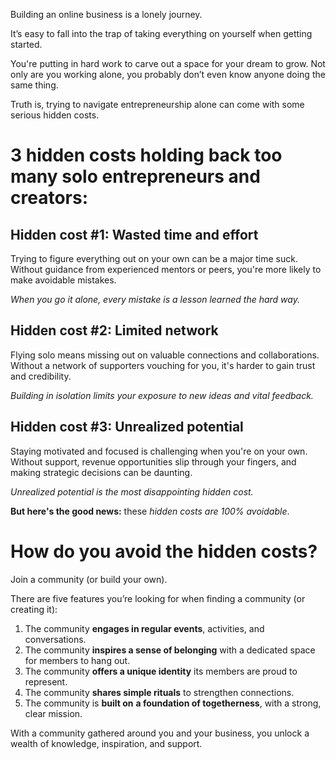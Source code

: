 Building an online business is a lonely journey.

It’s easy to fall into the trap of taking everything on yourself when getting started.

You're putting in hard work to carve out a space for your dream to grow. Not only are you working alone, you probably don’t even know anyone doing the same thing.

Truth is, trying to navigate entrepreneurship alone can come with some serious hidden costs.

# **3 hidden costs holding back too many solo entrepreneurs and creators:**
## **Hidden cost #1: Wasted time and effort**

Trying to figure everything out on your own can be a major time suck. Without guidance from experienced mentors or peers, you're more likely to make avoidable mistakes.

_When you go it alone, every mistake is a lesson learned the hard way._

## **Hidden cost #2: Limited network**

Flying solo means missing out on valuable connections and collaborations. Without a network of supporters vouching for you, it's harder to gain trust and credibility.

_Building in isolation limits your exposure to new ideas and vital feedback._

## **Hidden cost #3: Unrealized potential**

Staying motivated and focused is challenging when you're on your own. Without support, revenue opportunities slip through your fingers, and making strategic decisions can be daunting.

_Unrealized potential is the most disappointing hidden cost._

**But here's the good news:** these _hidden costs are 100% avoidable_.

# **How do you avoid the hidden costs?**

Join a community (or build your own).

There are five features you’re looking for when finding a community (or creating it):

1. The community **engages in regular events**, activities, and conversations.
2. The community **inspires a sense of belonging** with a dedicated space for members to hang out.
3. The community **offers a unique identity** its members are proud to represent.
4. The community **shares simple rituals** to strengthen connections.
5. The community is **built on** **a foundation of togetherness**, with a strong, clear mission.

With a community gathered around you and your business, you unlock a wealth of knowledge, inspiration, and support.
